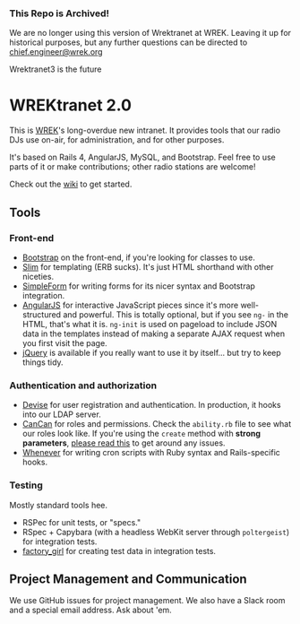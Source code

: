 ### This Repo is Archived!
We are no longer using this version of Wrektranet at WREK. Leaving it up for historical purposes, but any further questions can be directed to chief.engineer@wrek.org

Wrektranet3 is the future

# WREKtranet 2.0

This is [WREK](http://wrek.org)'s long-overdue new intranet. It provides tools that our radio DJs use on-air, for administration, and for other purposes.

It's based on Rails 4, AngularJS, MySQL, and Bootstrap. Feel free to use parts of it or make contributions; other radio stations are welcome!

Check out the [wiki](https://github.com/wrekatlanta/wrektranet-new/wiki) to get started.

## Tools

### Front-end

* [Bootstrap](http://getbootstrap.com) on the front-end, if you're looking for classes to use.
* [Slim](http://slim-lang.com) for templating (ERB sucks). It's just HTML shorthand with other niceties.
* [SimpleForm](https://github.com/plataformatec/simple_form) for writing forms for its nicer syntax and Bootstrap integration.
* [AngularJS](http://angularjs.org) for interactive JavaScript pieces since it's more well-structured and powerful. This is totally optional, but if you see `ng-` in the HTML, that's what it is. `ng-init` is used on pageload to include JSON data in the templates instead of making a separate AJAX request when you first visit the page.
* [jQuery](http://jquery.com) is available if you really want to use it by itself... but try to keep things tidy.

### Authentication and authorization

* [Devise](https://github.com/plataformatec/devise) for user registration and authentication. In production, it hooks into our LDAP server.
* [CanCan](https://github.com/ryanb/cancan) for roles and permissions. Check the `ability.rb` file to see what our roles look like. If you're using the `create` method with **strong parameters**, [please read this](http://factore.ca/on-the-floor/258-rails-4-strong-parameters-and-cancan) to get around any issues.
* [Whenever](https://github.com/javan/whenever) for writing cron scripts with Ruby syntax and Rails-specific hooks.

### Testing

Mostly standard tools hee.

* RSPec for unit tests, or "specs."
* RSpec + Capybara (with a headless WebKit server through `poltergeist`) for integration tests.
* [factory_girl](https://github.com/thoughtbot/factory_girl) for creating test data in integration tests.

## Project Management and Communication

We use GitHub issues for project management. We also have a Slack room and a special email address. Ask about 'em.
